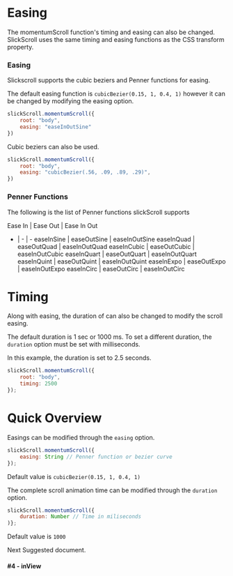 # Easing
The momentumScroll function's timing and easing can also be changed. SlickScroll uses the same timing and easing functions as the CSS transform property.

### Easing

Slickscroll supports the cubic beziers and Penner functions for easing.

The default easing function is `cubicBezier(0.15, 1, 0.4, 1)` however it can be changed by modifying the easing option.

```javascript
slickScroll.momentumScroll({
    root: "body",
    easing: "easeInOutSine"
})
```

Cubic beziers can also be used.
```javascript
slickScroll.momentumScroll({
    root: "body",
    easing: "cubicBezier(.56, .09, .89, .29)",
})
```

### Penner Functions

The following is the list of Penner functions slickScroll supports

Ease In | Ease Out | Ease In Out
- | - | -
easeInSine | easeOutSine | easeInOutSine
easeInQuad | easeOutQuad | easeInOutQuad
easeInCubic | easeOutCubic | easeInOutCubic
easeInQuart | easeOutQuart | easeInOutQuart
easeInQuint | easeOutQuint | easeInOutQuint
easeInExpo | easeOutExpo | easeInOutExpo
easeInCirc | easeOutCirc | easeInOutCirc


# Timing

Along with easing, the duration of can also be changed to modify the scroll easing. 

The default duration is 1 sec or 1000 ms. To set a different duration, the `duration` option must be set with milliseconds.

In this example, the duration is set to 2.5 seconds.
```javascript
slickScroll.momentumScroll({
    root: "body",
    timing: 2500
});
```


# Quick Overview

Easings can be modified through the `easing` option. 

```javascript
slickScroll.momentumScroll({
    easing: String // Penner function or bezier curve
});
```
Default value is `cubicBezier(0.15, 1, 0.4, 1)`

The complete scroll animation time can be modified through the `duration` option. 

```javascript
slickScroll.momentumScroll({
    duration: Number // Time in miliseconds
)};
```
Default value is `1000`

Next Suggested document.
#### **#4 - inView**